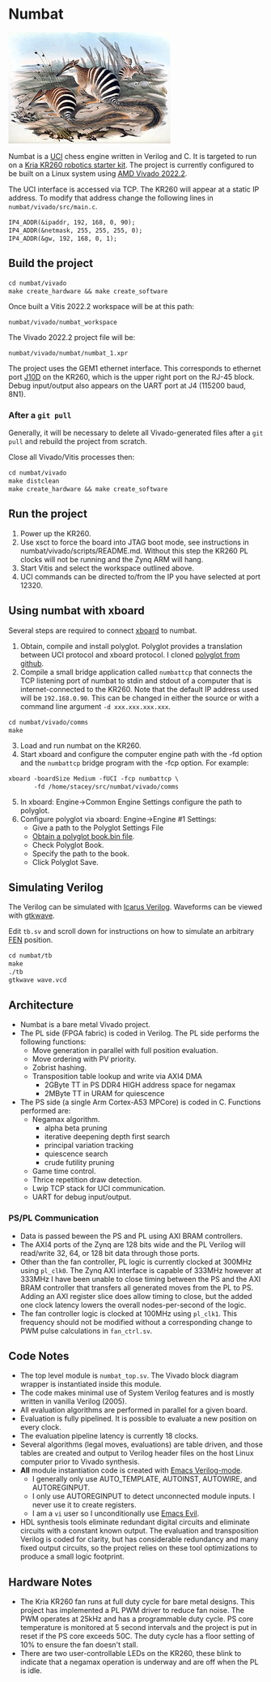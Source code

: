 Numbat
======

![Numbats](image-of-numbat.jpg)

Numbat is a [UCI](https://en.wikipedia.org/wiki/Universal_Chess_Interface) chess engine written in Verilog and C.
It is targeted to run on a [Kria KR260 robotics starter kit](https://www.amd.com/en/products/system-on-modules/kria/k26/kr260-robotics-starter-kit.html).
The project is currently configured to be built on a Linux system using [AMD Vivado 2022.2](https://www.xilinx.com/support/download.html).

The UCI interface is accessed via TCP. The KR260 will appear at a static IP address. To modify that address change the
following lines in `numbat/vivado/src/main.c`.

```
IP4_ADDR(&ipaddr, 192, 168, 0, 90);
IP4_ADDR(&netmask, 255, 255, 255, 0);
IP4_ADDR(&gw, 192, 168, 0, 1);
```

## Build the project

```
cd numbat/vivado
make create_hardware && make create_software
```

Once built a Vitis 2022.2 workspace will be at this path:

```
numbat/vivado/numbat_workspace
```

The Vivado 2022.2 project file will be:
```
numbat/vivado/numbat/numbat_1.xpr
```

The project uses the GEM1 ethernet interface. This corresponds to ethernet port
[J10D](https://docs.amd.com/r/en-US/ug1092-kr260-starter-kit/Interfaces) on the KR260,
which is the upper right port on the RJ-45 block. Debug input/output also appears on the UART port
at J4 (115200 baud, 8N1).

### After a `git pull`

Generally, it will be necessary to delete all Vivado-generated files after a `git pull` and rebuild
the project from scratch.

Close all Vivado/Vitis processes then:
```
cd numbat/vivado
make distclean
make create_hardware && make create_software
```

## Run the project

1. Power up the KR260.
2. Use xsct to force the board into JTAG boot mode, see instructions in numbat/vivado/scripts/README.md. Without this step
   the KR260 PL clocks will not be running and the Zynq ARM will hang.
3. Start Vitis and select the workspace outlined above.
4. UCI commands can be directed to/from the IP you have selected at port 12320.

## Using numbat with xboard

Several steps are required to connect [xboard](https://www.gnu.org/software/xboard/) to numbat.

1. Obtain, compile and install polyglot. Polyglot provides a translation between UCI protocol and
   xboard protocol. I cloned [polyglot from github](https://github.com/ulthiel/polyglot.git).
2. Compile a small bridge application called `numbattcp` that connects the TCP listening port
of numbat to stdin and stdout of a computer that is internet-connected to the KR260. Note that the
default IP address used will be `192.168.0.90`. This can be changed in either the source or with a
command line argument `-d xxx.xxx.xxx.xxx`.
```
cd numbat/vivado/comms
make
```
3. Load and run numbat on the KR260.
4. Start xboard and configure the computer engine path with the -fd option and the `numbattcp` bridge
   program with the -fcp option. For example:
```
xboard -boardSize Medium -fUCI -fcp numbattcp \
       -fd /home/stacey/src/numbat/vivado/comms
```
5. In xboard: Engine->Common Engine Settings configure the path to polyglot.
6. Configure polyglot via xboard: Engine->Engine #1 Settings:
   * Give a path to the Polyglot Settings File
   * [Obtain a polyglot book.bin file](https://chess.stackexchange.com/q/35448).
   * Check Polyglot Book.
   * Specify the path to the book.
   * Click Polyglot Save.

## Simulating Verilog

The Verilog can be simulated with [Icarus Verilog](https://github.com/steveicarus/iverilog).
Waveforms can be viewed with [gtkwave](https://github.com/gtkwave/gtkwave).

Edit `tb.sv` and scroll down for instructions on how to simulate an arbitrary
[FEN](https://en.wikipedia.org/wiki/Forsyth%E2%80%93Edwards_Notation) position.

```
cd numbat/tb
make
./tb
gtkwave wave.vcd
```

## Architecture

* Numbat is a bare metal Vivado project.
* The PL side (FPGA fabric) is coded in Verilog. The PL side performs the following functions:
  - Move generation in parallel with full position evaluation.
  - Move ordering with PV priority.
  - Zobrist hashing.
  - Transposition table lookup and write via AXI4 DMA
    - 2GByte TT in PS DDR4 HIGH address space for negamax
    - 2MByte TT in URAM for quiescence
* The PS side (a single Arm Cortex-A53 MPCore) is coded in C. Functions performed are:
  - Negamax algorithm.
    - alpha beta pruning
    - iterative deepening depth first search
    - principal variation tracking
    - quiescence search
    - crude futility pruning
  - Game time control.
  - Thrice repetition draw detection.
  - Lwip TCP stack for UCI communication.
  - UART for debug input/output.

### PS/PL Communication

* Data is passed beween the PS and PL using AXI BRAM controllers.
* The AXI4 ports of the Zynq are 128 bits wide and the PL Verilog will read/write
  32, 64, or 128 bit data through those ports.
* Other than the fan controller, PL logic is currently clocked at 300MHz using `pl_clk0`.
  The Zynq AXI interface is capable of 333MHz however at 333MHz I have been unable to close timing
  between the PS and the AXI BRAM controller that transfers all generated moves from the PL
  to PS. Adding an AXI register slice does allow timing to close, but the added
  one clock latency lowers the overall nodes-per-second of the logic.
* The fan controller logic is clocked at 100MHz using `pl_clk1`. This frequency should not
  be modified without a corresponding change to PWM pulse calculations in `fan_ctrl.sv`.

## Code Notes

* The top level module is `numbat_top.sv`. The Vivado block diagram wrapper is instantiated
  inside this module.
* The code makes minimal use of System Verilog features and is mostly written in vanilla Verilog (2005).
* All evaluation algorithms are performed in parallel for a given board.
* Evaluation is fully pipelined. It is possible to evaluate a new position on every clock.
* The evaluation pipeline latency is currently 18 clocks.
* Several algorithms (legal moves, evaluations) are table driven, and those tables are created
  and output to Verilog header files on the host Linux computer prior to Vivado synthesis.
* **All** module instantiation code is created with [Emacs Verilog-mode](https://veripool.org/verilog-mode/).
  - I generally only use AUTO_TEMPLATE, AUTOINST, AUTOWIRE, and AUTOREGINPUT.
  - I only use AUTOREGINPUT to detect unconnected module inputs. I never use it to create registers.
  - I am a `vi` user so I unconditionally use [Emacs Evil](https://www.emacswiki.org/emacs/Evil).
* HDL synthesis tools eliminate redundant digital circuits and eliminate circuits with a constant known
  output. The evaluation and transposition Verilog is coded for clarity, but has considerable
  redundancy and many fixed output circuits, so the project relies on these tool optimizations to produce
  a small logic footprint.

## Hardware Notes

* The Kria KR260 fan runs at full duty cycle for bare metal designs. This project has implemented
  a PL PWM driver to reduce fan noise. The PWM operates at 25kHz and has a programmable duty cycle.
  PS core temperature is monitored at 5 second intervals and the project is put in reset if the PS
  core exceeds 50C. The duty cycle has a floor setting of 10% to ensure the fan doesn't stall.
* There are two user-controllable LEDs on the KR260, these blink to indicate that a negamax operation
  is underway and are off when the PL is idle.

